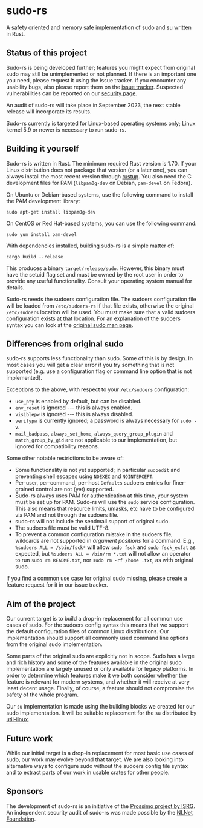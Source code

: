 # sudo-rs

A safety oriented and memory safe implementation of sudo and su written in Rust.

## Status of this project

Sudo-rs is being developed further; features you might expect from original sudo
may still be unimplemented or not planned. If there is an important one you need,
please request it using the issue tracker. If you encounter any usability bugs,
also please report them on the [issue tracker](https://github.com/memorysafety/sudo-rs/issues).
Suspected vulnerabilities can be reported on our [security page](https://github.com/memorysafety/sudo-rs/security).

An audit of sudo-rs will take place in September 2023, the next stable release will
incorporate its results.

Sudo-rs currently is targeted for Linux-based operating systems only; Linux kernel 5.9
or newer is necessary to run sudo-rs.

## Building it yourself

Sudo-rs is written in Rust. The minimum required Rust version is 1.70. If your
Linux distribution does not package that version (or a later one), you can always
install the most recent version through [rustup]. You also need the C development
files for PAM (`libpam0g-dev` on Debian, `pam-devel` on Fedora).

On Ubuntu or Debian-based systems, use the following command to install the PAM development library:
```
sudo apt-get install libpam0g-dev
```

On CentOS or Red Hat-based systems, you can use the following command:
```
sudo yum install pam-devel
```

With dependencies installed, building sudo-rs is a simple matter of:
```
cargo build --release
```

This produces a binary `target/release/sudo`. However, this binary must have
the setuid flag set and must be owned by the root user in order to provide any
useful functionality. Consult your operating system manual for details.

Sudo-rs needs the sudoers configuration file. The sudoers configuration file
will be loaded from `/etc/sudoers-rs` if that file exists, otherwise the
original `/etc/sudoers` location will be used. You must make sure that a valid
sudoers configuration exists at that location. For an explanation of the
sudoers syntax you can look at the
[original sudo man page](https://www.sudo.ws/docs/man/sudoers.man/).

[rustup]: https://rustup.rs/

## Differences from original sudo

sudo-rs supports less functionality than sudo. Some of this is by design. In
most cases you will get a clear error if you try something that is not
supported (e.g. use a configuration flag or command line option that is not
implemented).

Exceptions to the above, with respect to your `/etc/sudoers` configuration:

* `use_pty` is enabled by default, but can be disabled.
* `env_reset` is ignored --- this is always enabled.
* `visiblepw` is ignored --- this is always disabled.
* `verifypw` is currently ignored; a password is always necessary for `sudo -v`.
* `mail_badpass`, `always_set_home`, `always_query_group_plugin` and
  `match_group_by_gid` are not applicable to our implementation, but ignored for
  compatibility reasons.

Some other notable restrictions to be aware of:

* Some functionality is not yet supported; in particular `sudoedit` and preventing shell
  escapes using `NOEXEC` and `NOINTERCEPT`.
* Per-user, per-command, per-host `Defaults` sudoers entries for finer-grained control
  are not (yet) supported.
* Sudo-rs always uses PAM for authentication at this time, your system must be
  set up for PAM. Sudo-rs will use the `sudo` service configuration. This also means
  that resource limits, umasks, etc have to be configured via PAM and not through
  the sudoers file.
* sudo-rs will not include the sendmail support of original sudo.
* The sudoers file must be valid UTF-8.
* To prevent a common configuration mistake in the sudoers file, wildcards
  are not supported in *argument positions* for a command.
  E.g., `%sudoers ALL = /sbin/fsck*` will allow `sudo fsck` and `sudo fsck_exfat` as expected,
  but `%sudoers ALL = /bin/rm *.txt` will not allow an operator to run `sudo rm README.txt`,
  nor `sudo rm -rf /home .txt`, as with original sudo.

If you find a common use case for original sudo missing, please create a feature
request for it in our issue tracker.

## Aim of the project

Our current target is to build a drop-in replacement for all common use cases of
sudo. For the sudoers config syntax this means that we support the default
configuration files of common Linux distributions. Our implementation should support
all commonly used command line options from the original sudo implementation.

Some parts of the original sudo are explicitly not in scope. Sudo has a large
and rich history and some of the features available in the original sudo
implementation are largely unused or only available for legacy platforms. In
order to determine which features make it we both consider whether the feature
is relevant for modern systems, and whether it will receive at very least
decent usage. Finally, of course, a feature should not compromise the safety of
the whole program.

Our `su` implementation is made using the building blocks we created for our
sudo implementation.  It will be suitable replacement for the `su` distributed
by [util-linux].

[util-linux]: https://github.com/util-linux/util-linux

## Future work

While our initial target is a drop-in replacement for most basic use cases of
sudo, our work may evolve beyond that target. We are also looking into
alternative ways to configure sudo without the sudoers config file syntax and to
extract parts of our work in usable crates for other people.

## Sponsors

The development of sudo-rs is an initiative of the [Prossimo project by ISRG](https://www.memorysafety.org/).
An independent security audit of sudo-rs was made possible by the [NLNet Foundation](https://nlnet.nl/).
